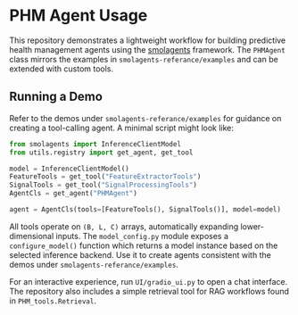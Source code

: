 # PHM Agent Usage

This repository demonstrates a lightweight workflow for building predictive health management agents using the [smolagents](https://github.com/huggingface/smolagents) framework. The `PHMAgent` class mirrors the examples in `smolagents-referance/examples` and can be extended with custom tools.

## Running a Demo

Refer to the demos under `smolagents-referance/examples` for guidance on creating a tool-calling agent. A minimal script might look like:

```python
from smolagents import InferenceClientModel
from utils.registry import get_agent, get_tool

model = InferenceClientModel()
FeatureTools = get_tool("FeatureExtractorTools")
SignalTools = get_tool("SignalProcessingTools")
AgentCls = get_agent("PHMAgent")

agent = AgentCls(tools=[FeatureTools(), SignalTools()], model=model)
```

All tools operate on `(B, L, C)` arrays, automatically expanding lower-dimensional inputs. The
`model_config.py` module exposes a `configure_model()` function which returns a model instance based on
the selected inference backend. Use it to create agents consistent with the demos under
`smolagents-referance/examples`.

For an interactive experience, run `UI/gradio_ui.py` to open a chat interface.
The repository also includes a simple retrieval tool for RAG workflows found in `PHM_tools.Retrieval`.

